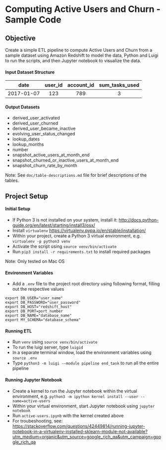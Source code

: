 # Computing Active Users and Churn - Sample Code

## Objective

Create a simple ETL pipeline to compute Active Users and Churn from a sample
dataset using Amazon Redshift to model the data, Python and Luigi to run the scripts, and then Jupyter notebook to visualize the data.

#### Input Dataset Structure

| date        |  user_id  |  account_id  |  sum_tasks_used  |
| ------------|:---------:|:------------:|:----------------:|
| 2017-01-07  |  123      |  789         |  3               |

#### Output Datasets

* derived_user_activated
* derived_user_churned
* derived_user_became_inactive
* evolving_user_status_changed
* lookup_dates
* lookup_months
* number
* snapshot_active_users_at_month_end
* snapshot_churned_or_inactive_users_at_month_end
* snapshot_churn_rate_by_month

Note: See `doc/table-descriptions.md` file for brief descriptions of the tables.

## Project Setup

#### Initial Setup

* If Python 3 is not installed on your system, install it: http://docs.python-guide.org/en/latest/starting/install3/osx/
* Install `virtualenv` https://virtualenv.pypa.io/en/stable/installation/
* Within your project, create a Python 3 virtual environment, e.g.  `virtualenv -p python3 venv`
* Activate the script using `source venv/bin/activate`
* Run `pip3 install -r requirements.txt` to install required packages

Note: Only tested on Mac OS

#### Environment Variables

* Add a `.env` file to the project root directory using following format,
filling out the respective values

```
export DB_USER="user_name"
export DB_PASSWORD="user_password"
export DB_HOST="redshift_host"
export DB_PORT=port_number
export DB_NAME="database_name"
export MY_SCHEMA="database_schema"
```

#### Running ETL

* Run `venv` using `source venv/bin/activate`
* To run the luigi server, type `luigid`
* In a separate terminal window, load the environment variables using `source .env`
* Type `python3 -m luigi --module pipeline end_task` to run all the entire pipeline

#### Running Jupyter Notebook
* Create a kernel to run the Jupyter notebook within the virtual environment, e.g. `python3 -m ipython kernel install --user --name=active-users`
* Within your virtual environment, start Jupyter notebook using `jupyter notebook`
* Run `active-users.ipynb` with the kernel created above
* For troubeshooting, see: https://stackoverflow.com/questions/42449814/running-jupyter-notebook-in-a-virtualenv-installed-sklearn-module-not-available?utm_medium=organic&utm_source=google_rich_qa&utm_campaign=google_rich_qa
